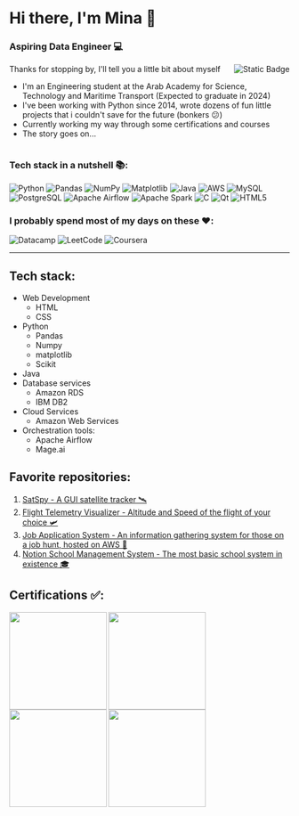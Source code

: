# Hi there, I'm Mina 👋
<div>
  <h3>Aspiring Data Engineer 💻</h3>
  <a href="https://www.linkedin.com/in/mina-basem/">
  <img align="right" alt="Static Badge" src="https://img.shields.io/badge/LinkedIn-Connect%20with%20me!-blue?style=for-the-badge&logo=linkedin&logoColor=blue&cacheSeconds=3600&link=https%3A%2F%2Fwww.linkedin.com%2Fin%2Fmina-basem%2F">
  </a>
</div>


Thanks for stopping by, I'll tell you a little bit about myself
- I'm an Engineering student at the Arab Academy for Science, Technology and Maritime Transport (Expected to graduate in 2024)
- I've been working with Python since 2014, wrote dozens of fun little projects that i couldn't save for the future (bonkers 😕)
- Currently working my way through some certifications and courses
- The story goes on...

<div align="center">
<a href="your-viewer-count">
  <img src="https://komarev.com/ghpvc/?username=mina-basem&style=flat-square&color=blue" alt=""/>
</a>
</div>

### Tech stack in a nutshell 📚:

![Python](https://img.shields.io/badge/python-3670A0?style=for-the-badge&logo=python&logoColor=ffdd54)
![Pandas](https://img.shields.io/badge/pandas-%23150458.svg?style=for-the-badge&logo=pandas&logoColor=white)
![NumPy](https://img.shields.io/badge/numpy-%23013243.svg?style=for-the-badge&logo=numpy&logoColor=white)
![Matplotlib](https://img.shields.io/badge/Matplotlib-%23ffffff.svg?style=for-the-badge&logo=Matplotlib&logoColor=black)
![Java](https://img.shields.io/badge/java-%23ED8B00.svg?style=for-the-badge&logo=openjdk&logoColor=white)
![AWS](https://img.shields.io/badge/AWS-%23FF9900.svg?style=for-the-badge&logo=amazon-aws&logoColor=white)
![MySQL](https://img.shields.io/badge/mysql-%2300f.svg?style=for-the-badge&logo=mysql&logoColor=white)
![PostgreSQL](https://img.shields.io/badge/PostgreSQL-316192?style=for-the-badge&logo=postgresql&logoColor=white)
![Apache Airflow](https://img.shields.io/badge/Apache%20Airflow-017CEE?style=for-the-badge&logo=Apache%20Airflow&logoColor=white)
![Apache Spark](https://img.shields.io/badge/Apache%20Spark-FDEE21?style=flat-square&logo=apachespark&logoColor=black)
![C](https://img.shields.io/badge/c-%2300599C.svg?style=for-the-badge&logo=c&logoColor=white)
![Qt](https://img.shields.io/badge/Qt-%23217346.svg?style=for-the-badge&logo=Qt&logoColor=white)
![HTML5](https://img.shields.io/badge/html5-%23E34F26.svg?style=for-the-badge&logo=html5&logoColor=white)

### I probably spend most of my days on these ❤️:

![Datacamp](https://img.shields.io/badge/Datacamp-05192D?style=for-the-badge&logo=datacamp&logoColor=03E860)
![LeetCode](https://img.shields.io/badge/LeetCode-000000?style=for-the-badge&logo=LeetCode&logoColor=#d16c06)
![Coursera](https://img.shields.io/badge/Coursera-%230056D2.svg?style=for-the-badge&logo=Coursera&logoColor=white)

<hr></hr>

## Tech stack:

- Web Development
    - HTML
    - CSS
- Python
    - Pandas
    - Numpy
    - matplotlib
    - Scikit
- Java
- Database services
    - Amazon RDS
    - IBM DB2
- Cloud Services
  - Amazon Web Services
- Orchestration tools:
  - Apache Airflow
  - Mage.ai

## Favorite repositories:

1. [SatSpy - A GUI satellite tracker 🛰](https://github.com/MinaBasem/SatSpy)
2. [Flight Telemetry Visualizer - Altitude and Speed of the flight of your choice 🛩](https://github.com/MinaBasem/Flight_Telemetry_Visualizer)
3. [Job Application System - An information gathering system for those on a job hunt, hosted on AWS 🧳](https://github.com/MinaBasem/job-applications-system-on-aws)
4. [Notion School Management System - The most basic school system in existence 🎓](https://github.com/MinaBasem/NotionSchoolManagementSystem)

## Certifications ✅:

<img align="left" width="175" height="175" src="https://images.credly.com/size/680x680/images/00634f82-b07f-4bbd-a6bb-53de397fc3a6/image.png">
<img align="left" width="175" height="175" src="https://images.credly.com/images/0e284c3f-5164-4b21-8660-0d84737941bc/image.png">
<img align="left" width="175" height="175" src="https://github.com/user-attachments/assets/dea9a475-76cc-42eb-8764-ab1f976fcf2b">
<img align="left" width="175" height="175" src="https://github.com/MinaBasem/MinaBasem/assets/42482261/927539d4-948a-42bb-8ea2-d653840aaaa7">


<!--
**MinaBasem/MinaBasem** is a ✨ _special_ ✨ repository because its `README.md` (this file) appears on your GitHub profile.

Here are some ideas to get you started:

- 🔭 I’m currently working on ...
- 🌱 I’m currently learning ...
- 👯 I’m looking to collaborate on ...
- 🤔 I’m looking for help with ...
- 💬 Ask me about ...
- 📫 How to reach me: ...
- 😄 Pronouns: ...
- ⚡ Fun fact: ...
-->
